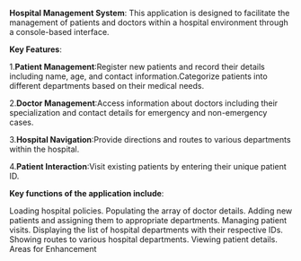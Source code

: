 **Hospital Management System**:
This application is designed to facilitate the management of patients and doctors within a hospital environment through a console-based interface.

**Key Features**:

1.**Patient Management**:Register new patients and record their details including name, age, and contact information.Categorize patients into different departments based on their medical needs.

2.**Doctor Management**:Access information about doctors including their specialization and contact details for emergency and non-emergency cases.

3.**Hospital Navigation**:Provide directions and routes to various departments within the hospital.

4.**Patient Interaction**:Visit existing patients by entering their unique patient ID.

**Key functions of the application include**:

Loading hospital policies.
Populating the array of doctor details.
Adding new patients and assigning them to appropriate departments.
Managing patient visits.
Displaying the list of hospital departments with their respective IDs.
Showing routes to various hospital departments.
Viewing patient details.
Areas for Enhancement
